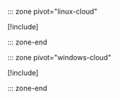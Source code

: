 ::: zone pivot="linux-cloud"

[!include[](linux/5-add-a-resource.md)]

::: zone-end

::: zone pivot="windows-cloud"

[!include[](windows/5-add-a-resource.md)]

::: zone-end